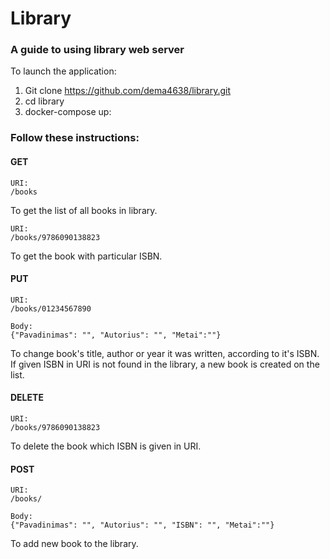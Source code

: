 # Library
### A guide to using library web server

To launch the application:

1. Git clone https://github.com/dema4638/library.git
2. cd library
3. docker-compose up:

### Follow these instructions:

#### GET
```aidl
URI:
/books
```
To get the list of all books in library.

```aidl
URI:
/books/9786090138823
```
To get the book with particular ISBN.

#### PUT
```aidl
URI:
/books/01234567890

Body:
{"Pavadinimas": "", "Autorius": "", "Metai":""}
```
To change book's title, author or year it was written, according to it's ISBN. If given ISBN in URI is not found in the library, a new book is created on the list.

#### DELETE
```aidl
URI:
/books/9786090138823
```
To delete the book which ISBN is given in URI.

#### POST
```aidl
URI:
/books/

Body:
{"Pavadinimas": "", "Autorius": "", "ISBN": "", "Metai":""}
```
To add new book to the library.
